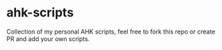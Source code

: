 # ahk-scripts
Collection of my personal AHK scripts, feel free to fork this repo or create PR and add your own scripts.
